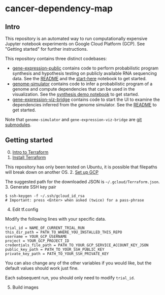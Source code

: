# cancer-dependency-map

## Intro
This repository is an automated way to run computationally expensive Jupyter notebook experiments on Google Cloud Platform (GCP). See "Getting started" for further instructions.

This repository contains three distinct codebases:
* [gene-expression-public](/gene-expression-public) contains code to perform probabilistic program
synthesis and hypothesis testing on publicly available RNA sequencing data. See the [README](/gene-expression-public/README.md) and the [start-here](/gene-expression-public/start-here.ipynb) notebook to get started.
* [genome-simulator](https://github.com/mit-quest/genome-simulator/) contains code to infer a probabilistic program of a genome and compute dependencies that can be used in the visualization. See the [synthesis demo notebook](https://github.com/mit-quest/genome-simulator/blob/master/synthesis-demo-with-one-part-Bridge.ipynb) to get started.
* [gene-expression-viz-bridge](https://github.com/mit-quest/gene-expression-viz-bridge) contains code to start the UI to examine the dependencies inferred from the genome simulator. See the [README](https://github.com/mit-quest/gene-expression-viz-bridge/blob/master/README.md) to get started.

Note that `genome-simulator` and `gene-expression-viz-bridge` are [git submodules](https://git-scm.com/book/en/v2/Git-Tools-Submodules).

## Getting started
0. [Intro to Terraform](https://learn.hashicorp.com/terraform/gcp/intro)
1. [Install Terraform](https://learn.hashicorp.com/terraform/gcp/install)

This repository has only been tested on Ubuntu, it is possible that filepaths will break down on another OS.
2. [Set up GCP](https://learn.hashicorp.com/terraform/gcp/build)

The suggested path for the downloaded JSON is `~/.gcloud/Terraform.json`.
3. Generate SSH key pair

```
$ ssh-keygen -f ~/.ssh/gcloud_id_rsa
# Important: press <Enter> when asked (twice) for a pass-phrase
```

4. Edit tf.config

Modify the following lines with your specific data.
```
trial_id = NAME_OF_CURRENT_TRIAL_RUN
this_dir_path = PATH_TO_WHERE_YOU_INSTALLED_THIS_REPO
username = YOUR_GCP_USERNAME
project = YOUR_GCP_PROJECT_ID
credentials_file_path = PATH_TO_YOUR_GCP_SERVICE_ACCOUNT_KEY_JSON
public_key_path = PATH_TO_YOUR_SSH_PUBLIC_KEY
private_key_path = PATH_TO_YOUR_SSH_PRIVATE_KEY
```

You can also change any of the other variables if you would like, but the default values should work just fine.

Each subsequent run, you should only need to modify `trial_id`.

5. Build images
